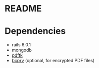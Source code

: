 # README

# Dependencies

* rails 6.0.1
* mongodb
* [pdftk](https://www.pdflabs.com/tools/pdftk-the-pdf-toolkit/)
 * [bcprv](https://www.bouncycastle.org/java.html) (optional, for encrypted PDF files)